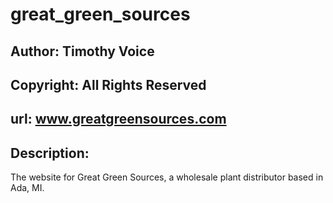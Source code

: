 great_green_sources
===================

## Author: Timothy Voice
## Copyright: All Rights Reserved
## url: www.greatgreensources.com

## Description:

The website for Great Green Sources, a wholesale plant distributor based in Ada, MI.


